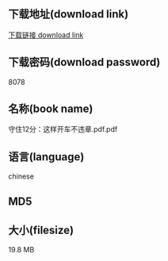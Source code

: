 ## 下载地址(download link)
[下载链接 download link](https://voluble-croquembouche-d321dc.netlify.app/?s=%E5%AE%88%E4%BD%8F12%E5%88%86%EF%BC%9A%E8%BF%99%E6%A0%B7%E5%BC%80%E8%BD%A6%E4%B8%8D%E8%BF%9D%E7%AB%A0.pdf)

## 下载密码(download password)
8078

## 名称(book name)
守住12分：这样开车不违章.pdf.pdf

## 语言(language)
chinese

## MD5


## 大小(filesize)
19.8 MB
